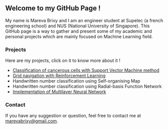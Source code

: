 ## Welcome to my GitHub Page !

My name is Mareva Brixy and I am an engineer student at Supelec (a french engineering school) and NUS (National University of Singapore). This GitHub page is a way to gather and present some of my academic and personal projects which are mainly focused on Machine Learning field.

### Projects
Here are my projects, click on it to know more about it !

- [Classification of cancerous cells with Support Vector Machine method](https://marevab.github.io/CancerousCellsSVM)
- [Grid navigation with Reinforcement Learning](https://marevab.github.io/GridNavigationRL)
- Handwritten number classification using Self-organising Map
- Handwritten number classification using Radial-basis Function Network
- [Implementation of Multilayer Neural Network](http://marevab.github.io/ANN)

### Contact
If you have any suggestion or question, feel free to contact me at marevabrixy@gmail.com.
